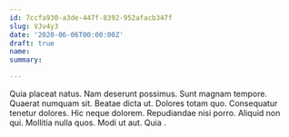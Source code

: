 ```yaml
---
id: 7ccfa930-a3de-447f-8392-952afacb347f
slug: VJv4y3
date: '2020-06-06T00:00:00Z'
draft: true
name: 
summary: 

---
```


Quia placeat natus. Nam deserunt possimus. Sunt magnam tempore. Quaerat numquam sit. Beatae dicta ut. Dolores totam quo. Consequatur tenetur dolores. Hic neque dolorem. Repudiandae nisi porro. Aliquid non qui. Mollitia nulla quos. Modi ut aut. Quia .
